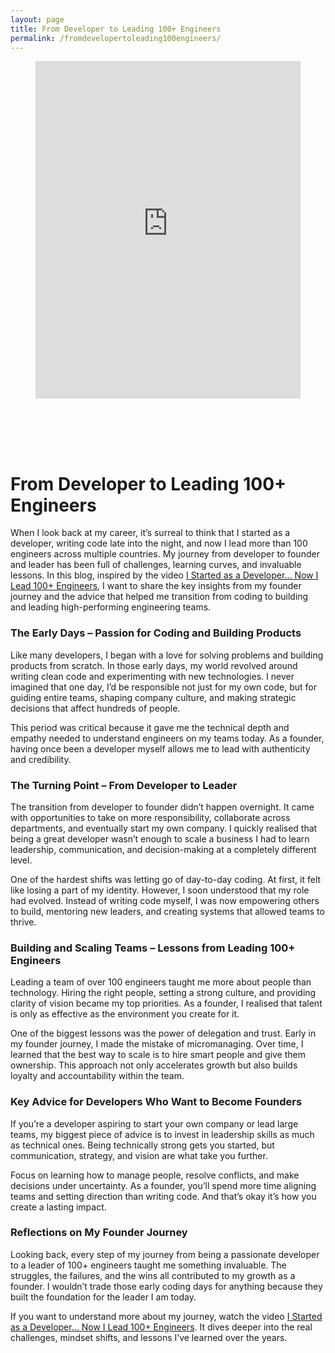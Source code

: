 ```yaml
---
layout: page
title: From Developer to Leading 100+ Engineers
permalink: /fromdevelopertoleading100engineers/
---
```



<div class="wp-block-columns alignwide is-layout-flex wp-container-core-columns-is-layout-8ba3830c wp-block-columns-is-layout-flex" style="margin-top:0;margin-bottom:0;padding-right:0;padding-left:0">
<div class="wp-block-column is-layout-flow wp-block-column-is-layout-flow" style="flex-basis:70%">
<div class="wp-block-group has-global-padding is-layout-constrained wp-block-group-is-layout-constrained"><figure class="alignwide wp-block-post-featured-image" style="padding-bottom:2vh;"><div class="rsfv-shortcode-wrapper" style="clear:both"><div><iframe allow="" class="rsfv-video" frameborder="0" height="540" src="https://www.youtube.com/embed/RxFfrE_cSk8?controls=1&amp;autoplay=0&amp;" width="100%"></iframe></div></div></figure>
<h1 class="alignwide wp-block-post-title has-x-large-font-size">From Developer to Leading 100+ Engineers</h1>
<div aria-hidden="true" class="wp-block-spacer" style="height:var(--wp--preset--spacing--10)"></div>
</div>
<div class="wp-block-group has-global-padding is-layout-constrained wp-block-group-is-layout-constrained"><div class="entry-content alignwide wp-block-post-content has-global-padding is-layout-constrained wp-container-core-post-content-is-layout-a5dd074b wp-block-post-content-is-layout-constrained">
<p>When I look back at my career, it’s surreal to think that I started as a developer, writing code late into the night, and now I lead more than 100 engineers across multiple countries. My journey from developer to founder and leader has been full of challenges, learning curves, and invaluable lessons. In this blog, inspired by the video <a href="https://www.youtube.com/watch?v=RxFfrE_cSk8" rel="noopener" target="_blank">I Started as a Developer… Now I Lead 100+ Engineers</a>, I want to share the key insights from my founder journey and the advice that helped me transition from coding to building and leading high-performing engineering teams.</p>
<h3 class="wp-block-heading">The Early Days – Passion for Coding and Building Products</h3>
<p>Like many developers, I began with a love for solving problems and building products from scratch. In those early days, my world revolved around writing clean code and experimenting with new technologies. I never imagined that one day, I’d be responsible not just for my own code, but for guiding entire teams, shaping company culture, and making strategic decisions that affect hundreds of people.</p>
<p>This period was critical because it gave me the technical depth and empathy needed to understand engineers on my teams today. As a founder, having once been a developer myself allows me to lead with authenticity and credibility.</p>
<h3 class="wp-block-heading">The Turning Point – From Developer to Leader</h3>
<p>The transition from developer to founder didn’t happen overnight. It came with opportunities to take on more responsibility, collaborate across departments, and eventually start my own company. I quickly realised that being a great developer wasn’t enough to scale a business I had to learn leadership, communication, and decision-making at a completely different level.</p>
<p>One of the hardest shifts was letting go of day-to-day coding. At first, it felt like losing a part of my identity. However, I soon understood that my role had evolved. Instead of writing code myself, I was now empowering others to build, mentoring new leaders, and creating systems that allowed teams to thrive.</p>
<h3 class="wp-block-heading">Building and Scaling Teams – Lessons from Leading 100+ Engineers</h3>
<p>Leading a team of over 100 engineers taught me more about people than technology. Hiring the right people, setting a strong culture, and providing clarity of vision became my top priorities. As a founder, I realised that talent is only as effective as the environment you create for it.</p>
<p>One of the biggest lessons was the power of delegation and trust. Early in my founder journey, I made the mistake of micromanaging. Over time, I learned that the best way to scale is to hire smart people and give them ownership. This approach not only accelerates growth but also builds loyalty and accountability within the team.</p>
<h3 class="wp-block-heading">Key Advice for Developers Who Want to Become Founders</h3>
<p>If you’re a developer aspiring to start your own company or lead large teams, my biggest piece of advice is to invest in leadership skills as much as technical ones. Being technically strong gets you started, but communication, strategy, and vision are what take you further.</p>
<p>Focus on learning how to manage people, resolve conflicts, and make decisions under uncertainty. As a founder, you’ll spend more time aligning teams and setting direction than writing code. And that’s okay  it’s how you create a lasting impact.</p>
<h3 class="wp-block-heading">Reflections on My Founder Journey</h3>
<p>Looking back, every step of my journey  from being a passionate developer to a leader of 100+ engineers  taught me something invaluable. The struggles, the failures, and the wins all contributed to my growth as a founder. I wouldn’t trade those early coding days for anything because they built the foundation for the leader I am today.</p>
<p>If you want to understand more about my journey, watch the video <a href="https://www.youtube.com/watch?v=RxFfrE_cSk8" rel="noopener" target="_blank">I Started as a Developer… Now I Lead 100+ Engineers</a>. It dives deeper into the real challenges, mindset shifts, and lessons I’ve learned over the years.</p>
<p></p>
</div></div>
</div>
<div class="wp-block-column is-layout-flow wp-block-column-is-layout-flow" style="flex-basis:30%"></div>
</div>
